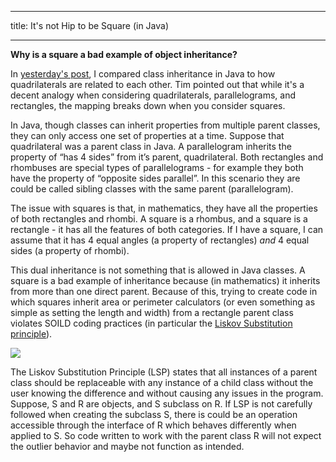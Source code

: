 ﻿
---
title:
It's not Hip to be Square (in Java)
___

**Why is a square a bad example of object inheritance?**

In <a href="https://retsullivan.github.io/Your-Mother-was-a-Toaster-and-your-Father-Smelled-of-Class-Inheritance/" target="_blank">yesterday's post</a>, I compared class inheritance in Java to how quadrilaterals are related to each other. Tim pointed out that while it's a decent analogy when considering quadrilaterals, parallelograms, and rectangles, the mapping breaks down when you consider squares.

In Java, though classes can inherit properties from multiple parent classes, they can only access one set of properties at a time. Suppose that quadrilateral was a parent class in Java. A parallelogram inherits the property of “has 4 sides” from it’s parent, quadrilateral. Both rectangles and rhombuses are special types of parallelograms - for example they both have the property of “opposite sides parallel”. In this scenario they are could be called sibling classes with the same parent (parallelogram). 

The issue with squares is that, in mathematics, they have all the properties of both rectangles and rhombi. A square is a rhombus, and a square is a rectangle - it has all the features of both categories. If I have a square, I can assume that it has 4 equal angles (a property of rectangles) *and* 4 equal sides (a property of rhombi).  

This dual inheritance is not something that is allowed in Java classes.  A square is a bad example of inheritance because (in mathematics) it inherits from more than one direct parent.  Because of this, trying to create code in which squares inherit area or perimeter calculators (or even something as simple as setting the length and width) from a rectangle parent class violates SOILD coding practices (in particular the <a href="https://dzone.com/articles/the-liskov-substitution-principle-with-examples" target="_blank">Liskov Substitution principle</a>).

![](SOLID%20Chart.jpg)

The Liskov Substitution Principle (LSP) states that all instances of a parent class should be replaceable with any instance of a child class without the user knowing the difference and without causing any issues in the program. Suppose, S and R are objects, and S subclass on R. If LSP is not carefully followed when creating the subclass S, there is could be an operation accessible through the interface of R which behaves differently when applied to S. So code written to work with the parent class R will not expect the outlier behavior and maybe not function as intended. 
